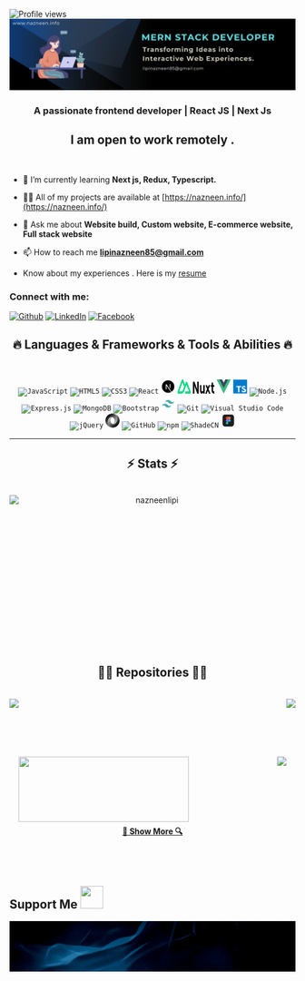 ![Profile views](https://komarev.com/ghpvc/?username=nazneenlipi&color=blue)
<img src="/banner.jpg"/>


<h3 align="center">A passionate frontend developer | React JS | Next Js</h3>
<h2 align="center"> I am open to work remotely .</h2>

<br/>

- 🌱 I’m currently learning **Next js, Redux, Typescript.**

- 👨‍💻 All of my projects are available at [https://nazneen.info/](https://nazneen.info/)

- 💬 Ask me about **Website build, Custom website, E-commerce website, Full stack website**

- 📫 How to reach me **lipinazneen85@gmail.com**
 
- Know about my experiences . Here is my  <a href="https://drive.google.com/file/d/12xr8tQ5flevonSTNF-yy5vfi5QdbK-iN/view?usp=sharing" target="_blank">resume</a>

<h3 align="left">Connect with me:</h3>
<p align="left">
<p><a href="https://github.com/nazneenlipi" target="_blank"><img alt="Github" src="https://img.shields.io/badge/GitHub-%2312100E.svg?&style=for-the-badge&logo=Github&logoColor=white" /></a> <a href="https://www.linkedin.com/in/nazneenlipi/" target="_blank"><img alt="LinkedIn" src="https://img.shields.io/badge/linkedin-%230077B5.svg?&style=for-the-badge&logo=linkedin&logoColor=white" /></a> <a href="https://medium.com/@th.guibert" target="_blank"><a href="https://www.facebook.com/nazneen.sultana.39566905" title="Nazneen's Facebook Profile">
 <img alt="Facebook" src="https://img.shields.io/badge/Facebook-%231877F2.svg?&style=for-the-badge&logo=facebook&logoColor=white" />

</a>
</a>


<h2 align="center">🔥 Languages & Frameworks & Tools & Abilities 🔥</h2>
<br>
<p align="center">
<code><img title="JavaScript" height="25" src="https://cdn.jsdelivr.net/gh/devicons/devicon/icons/javascript/javascript-original.svg"></code>
<code><img title="HTML5" height="25" src="https://cdn.jsdelivr.net/gh/devicons/devicon/icons/html5/html5-original.svg"></code>
<code><img title="CSS3" height="25" src="https://cdn.jsdelivr.net/gh/devicons/devicon/icons/css3/css3-original.svg"></code>
<code><img title="React" height="25" src="https://cdn.jsdelivr.net/gh/devicons/devicon/icons/react/react-original.svg"></code>
  <code><img title="Next js" height="25" width="25"  src="/icon/next.png"></code>
 <code><img title="Nuxt js" height="25" width="65" src="/icon/nuxt1 (1).png"></code>
 <code><img title="vue" height="25" src="/icon/vue.png"></code>
  <code><img title="ts" height="25" src="/icon/ts (1).png"></code>
<code><img title="Node.js" height="25" src="https://cdn.jsdelivr.net/gh/devicons/devicon/icons/nodejs/nodejs-original.svg"></code>
<code><img title="Express.js" height="25" src="https://cdn.jsdelivr.net/gh/devicons/devicon/icons/express/express-original.svg"></code>
<code><img title="MongoDB" height="25" src="https://cdn.jsdelivr.net/gh/devicons/devicon/icons/mongodb/mongodb-original.svg"></code>
<code><img title="Bootstrap" height="25" src="https://cdn.jsdelivr.net/gh/devicons/devicon/icons/bootstrap/bootstrap-original.svg"></code>
<code><img title="Tailwind CSS" height="25" src="/icon/tailwind.png"></code>
<code><img title="Git" height="25" src="https://cdn.jsdelivr.net/gh/devicons/devicon/icons/git/git-original.svg"></code>
<code><img title="Visual Studio Code" height="25" src="https://cdn.jsdelivr.net/gh/devicons/devicon/icons/vscode/vscode-original.svg"></code>
<code><img title="jQuery" height="25" src="https://cdn.jsdelivr.net/gh/devicons/devicon/icons/jquery/jquery-original.svg"></code>
<code><img title="JSON" height="25" src="https://raw.githubusercontent.com/github/explore/main/topics/json/json.png"></code>
<code><img title="GitHub" height="25" src="https://cdn.jsdelivr.net/gh/devicons/devicon/icons/github/github-original.svg"></code>
<code><img title="npm" height="25" src="https://cdn.jsdelivr.net/gh/devicons/devicon/icons/npm/npm-original-wordmark.svg"></code>
<code><img title="ShadeCN" height="25" src="https://avatars.githubusercontent.com/u/70966233?s=200&v=4"></code>
 <code><img title="Figma" height="25" width="25"  src="/icon/figma.png"></code>
</p>
<hr>

<h2 align="center">⚡ Stats ⚡</h2>
<br>
  <div align=center >
   <a href="https://github.com/denvercoder1/github-readme-streak-stats" title="Go to Source">
      <img align="left" width=990 height="300" src="https://streak-stats.demolab.com?user=nazneenlipi&theme=dark&hide_border=true&stroke=19A4EB&ring=15A9EB" alt="nazneenlipi" />
    </a>
  </div>
<br>
<br>
<hr>
<br><br><br><br><br><br><br><br><br><br><br>


<h2 align="center" >👨‍💻 Repositories 👨‍💻</h2>
<br>
<div width="100%" align="center">
<a align="left" href="https://github.com/nazneenlipi/Camp-aid" title="Camp-aid">
  <img align="left" height="115" src="https://github-readme-stats.vercel.app/api/pin/?username=nazneenlipi&repo=Camp-aid&theme=react&border_color=61dafb&border_radius=10">
  
</a>




<a align="right" href="https://github.com/nazneenlipi/Flow-Mate-ClientSide" title="Task Management Tool">
  <img align="right" height="115" src="https://github-readme-stats.vercel.app/api/pin/?username=nazneenlipi&repo=Flow-Mate-ClientSide&theme=react&border_color=61dafb&border_radius=10&description=Hotel%20Booking%20Application">
</a>


</div>
<br/><br/><br/><br/><br/><br/>
<div width="100%" align="center">
 <a align="left" href="https://github.com/nazneenlipi/luxuryCompany-portfolio" title="Premium Company Portfolio">
  <img align="left" height="115" width="300" src="https://github-readme-stats.vercel.app/api/pin/?username=nazneenlipi&repo=luxuryCompany-portfolio&theme=react&border_color=61dafb&border_radius=10">
</a>

<a align="right" href="https://github.com/nazneenlipi/FurnitureShop-client" title="E-commerce">
  <img align="right" height="115" src="https://github-readme-stats.vercel.app/api/pin/?username=nazneenlipi&repo=FurnitureShop-client&theme=react&border_color=61dafb&border_radius=10">
</a>

</div>
<br/><br/><br/><br/><br/><br/>

<h4 align="center">
  <a href="https://github.com/nazneenlipi?tab=repositories" title="Show Repositories">🔎 Show More 🔍</a>
</h4>

<br/><br/>

<h2>Support Me <img src = "https://media2.giphy.com/media/RJgjFf46V4KVa1l42A/giphy.gif?cid=ecf05e47a0n3gi1bfqntqmob8g9aid1oyj2wr3ds3mg700bl&rid=giphy.gif" width="40px" height="40px"></h2>  


<img width="900" src="/footer.gif"/>



